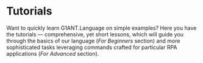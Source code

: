# Tutorials

Want to quickly learn G1ANT.Language on simple examples? Here you have the tutorials — comprehensive, yet short lessons, which will guide you through the basics of our language (*For Beginners* section) and more sophisticated tasks leveraging commands crafted for particular RPA applications (*For Advanced* section).